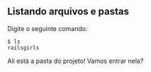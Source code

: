 ## Listando arquivos e pastas

Digite o seguinte comando:

```
$ ls
railsgirls
```

Ali está a pasta do projeto! Vamos entrar nela?
